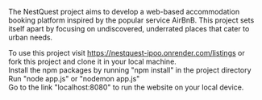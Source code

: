 The NestQuest project aims to develop a web-based accommodation booking platform inspired by the popular
service AirBnB. This project sets itself apart by focusing on undiscovered, underrated places that cater to urban
needs.

To use this project visit https://nestquest-ipoo.onrender.com/listings
 or <br>
fork this project and clone it in your local machine. <br>
Install the npm packages by running "npm install" in the project directory<br>
Run "node app.js" or "nodemon app.js" <br>
Go to the link "localhost:8080" to run the website on your local device.


                              
